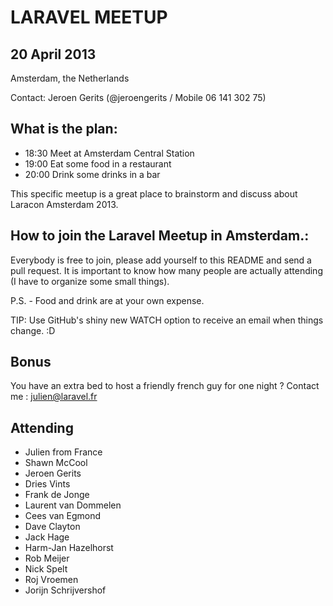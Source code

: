 LARAVEL MEETUP
==============

## 20 April 2013
Amsterdam, the Netherlands

Contact: Jeroen Gerits (@jeroengerits / Mobile 06 141 302 75)

## What is the plan:

- 18:30   Meet at Amsterdam Central Station
- 19:00   Eat some food in a restaurant
- 20:00   Drink some drinks in a bar

This specific meetup is a great place to brainstorm and discuss about Laracon Amsterdam 2013.

## How to join the Laravel Meetup in Amsterdam.:
Everybody is free to join, please add yourself to this README and send a pull request.  It is important to know how many people are actually attending (I have to organize some small things).

P.S. - Food and drink are at your own expense.

TIP: Use GitHub's shiny new WATCH option to receive an email when things change. :D

## Bonus

You have an extra bed to host a friendly french guy for one night ? Contact me : julien@laravel.fr

## Attending
- Julien from France
- Shawn McCool
- Jeroen Gerits
- Dries Vints
- Frank de Jonge
- Laurent van Dommelen
- Cees van Egmond
- Dave Clayton
- Jack Hage
- Harm-Jan Hazelhorst
- Rob Meijer
- Nick Spelt
- Roj Vroemen
- Jorijn Schrijvershof
